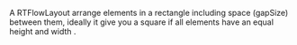 A RTFlowLayout arrange elements in a rectangle including space (gapSize) between them, ideally it give you a square if all elements have an equal height and width .
